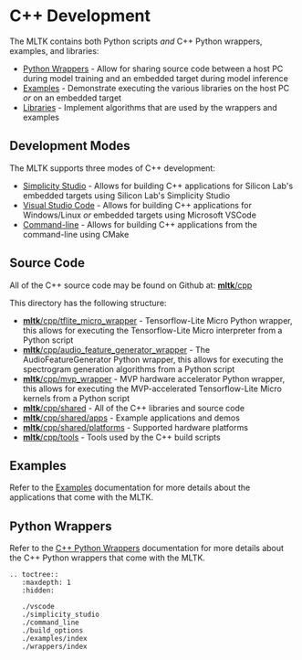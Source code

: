 # C++ Development

The MLTK contains both Python scripts _and_ C++ Python wrappers, examples, and libraries:  
- [Python Wrappers](./wrappers/index.md) - Allow for sharing source code between a host PC during model training and an embedded target during model inference
- [Examples](./examples/index.md) - Demonstrate executing the various libraries on the host PC _or_ on an embedded target
- [Libraries](../../cpp/shared) - Implement algorithms that are used by the wrappers and examples


## Development Modes

The MLTK supports three modes of C++ development:  
- [Simplicity Studio](./simplicity_studio.md) - Allows for building C++ applications for Silicon Lab's embedded targets using Silicon Lab's Simplicity Studio
- [Visual Studio Code](./vscode.md) - Allows for building C++ applications for Windows/Linux _or_ embedded targets using Microsoft VSCode
- [Command-line](./command_line.md) - Allows for building C++ applications from the command-line using CMake


## Source Code

All of the C++ source code may be found on Github at: [__mltk__/cpp](../../cpp)

This directory has the following structure:  
- [__mltk__/cpp/tflite_micro_wrapper](../../cpp/tflite_micro_wrapper) - Tensorflow-Lite Micro Python wrapper, this allows for executing the Tensorflow-Lite Micro interpreter from a Python script
- [__mltk__/cpp/audio_feature_generator_wrapper](../../cpp/audio_feature_generator_wrapper) - The AudioFeatureGenerator Python wrapper, this allows for executing the spectrogram generation algorithms from a Python script
- [__mltk__/cpp/mvp_wrapper](../../cpp/mvp_wrapper) - MVP hardware accelerator Python wrapper, this allows for executing the MVP-accelerated Tensorflow-Lite Micro kernels from a Python script
- [__mltk__/cpp/shared](../../cpp/shared) - All of the C++ libraries and source code
- [__mltk__/cpp/shared/apps](../../cpp/shared/apps) - Example applications and demos
- [__mltk__/cpp/shared/platforms](../../cpp/shared/platforms) - Supported hardware platforms
- [__mltk__/cpp/tools](../../cpp/tools) - Tools used by the C++ build scripts


## Examples

Refer to the [Examples](./examples/index.md) documentation for more details about the applications that come with the MLTK.


## Python Wrappers

Refer to the [C++ Python Wrappers](./wrappers/index.md) documentation for more details about the C++ Python wrappers that come with the MLTK.




```{eval-rst}
.. toctree::
   :maxdepth: 1
   :hidden:

   ./vscode
   ./simplicity_studio
   ./command_line
   ./build_options
   ./examples/index
   ./wrappers/index
```